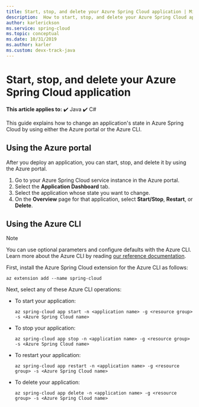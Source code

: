```yaml
---
title: Start, stop, and delete your Azure Spring Cloud application | Microsoft Docs
description:  How to start, stop, and delete your Azure Spring Cloud application
author: karlerickson
ms.service: spring-cloud
ms.topic: conceptual
ms.date: 10/31/2019
ms.author: karler
ms.custom: devx-track-java
---
```


# Start, stop, and delete your Azure Spring Cloud application

**This article applies to:** ✔️ Java ✔️ C#

This guide explains how to change an application's state in Azure Spring Cloud by using either the Azure portal or the Azure CLI.

## Using the Azure portal

After you deploy an application, you can start, stop, and delete it by using the Azure portal.

1. Go to your Azure Spring Cloud service instance in the Azure portal.
1. Select the **Application Dashboard** tab.
1. Select the application whose state you want to change.
1. On the **Overview** page for that application, select **Start/Stop**, **Restart**, or **Delete**.

## Using the Azure CLI

> [!NOTE]
> You can use optional parameters and configure defaults with the Azure CLI. Learn more about the Azure CLI by reading [our reference documentation](/cli/azure/spring-cloud).

First, install the Azure Spring Cloud extension for the Azure CLI as follows:

```azurecli
az extension add --name spring-cloud
```

Next, select any of these Azure CLI operations:

* To start your application:

    ```azurecli
    az spring-cloud app start -n <application name> -g <resource group> -s <Azure Spring Cloud name>
    ```

* To stop your application:

    ```azurecli
    az spring-cloud app stop -n <application name> -g <resource group> -s <Azure Spring Cloud name>
    ```

* To restart your application:

    ```azurecli
    az spring-cloud app restart -n <application name> -g <resource group> -s <Azure Spring Cloud name>
    ```

* To delete your application:

    ```azurecli
    az spring-cloud app delete -n <application name> -g <resource group> -s <Azure Spring Cloud name>
    ```
